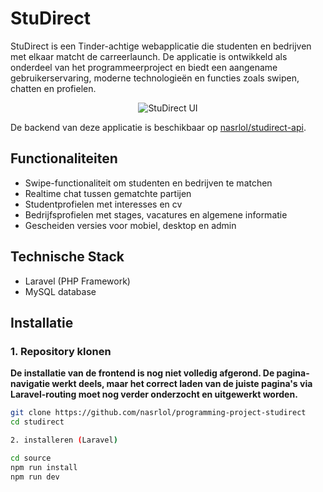 # StuDirect

StuDirect is een Tinder-achtige webapplicatie die studenten en bedrijven met elkaar matcht de carreerlaunch. 
De applicatie is ontwikkeld als onderdeel van het programmeerproject en biedt een aangename gebruikerservaring, moderne technologieën en functies zoals swipen, chatten en profielen.

<p align="center">
  <img src="https://github.com/user-attachments/assets/8a2230b3-5fd6-4c3a-99ef-2bc7d66b84d1" alt="StuDirect UI">
</p>

De backend van deze applicatie is beschikbaar op [nasrlol/studirect-api](https://github.com/nasrlol/studirect-api).

## Functionaliteiten

- Swipe-functionaliteit om studenten en bedrijven te matchen
- Realtime chat tussen gematchte partijen
- Studentprofielen met interesses en cv
- Bedrijfsprofielen met stages, vacatures en algemene informatie
- Gescheiden versies voor mobiel, desktop en admin

## Technische Stack

- Laravel (PHP Framework)
- MySQL database

## Installatie

### 1. Repository klonen


**De installatie van de frontend is nog niet volledig afgerond. De pagina-navigatie werkt deels, maar het correct laden van de juiste pagina's via Laravel-routing moet nog verder onderzocht en uitgewerkt worden.**
```bash run
git clone https://github.com/nasrlol/programming-project-studirect
cd studirect

2. installeren (Laravel)

cd source 
npm run install
npm run dev
```


